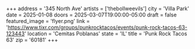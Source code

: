 +++
address = '345 North Ave'
artists = ['thebollweevils']
city = 'Villa Park'
date = 2025-01-08
doors = 2025-03-07T19:00:00-05:00
draft = false
featured_image = 'flyer.png'
link = 'https://www.tixr.com/groups/punkrocktacos/events/punk-rock-tacos-63-123443'
location = 'Cemitas Poblanas'
state = 'IL'
title = 'Punk Rock Tacos 63'
zip = '60181'
+++
